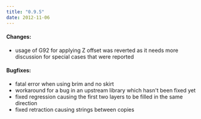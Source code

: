 ```yaml
---
title: "0.9.5"
date: 2012-11-06
---
```




#### Changes:

*   usage of G92 for applying Z offset was reverted as it needs more discussion for special cases that were reported

#### Bugfixes:

*   fatal error when using brim and no skirt
*   workaround for a bug in an upstream library which hasn't been fixed yet
*   fixed regression causing the first two layers to be filled in the same direction
*   fixed retraction causing strings between copies


